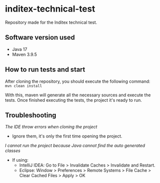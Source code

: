 # inditex-technical-test
Repository made for the Inditex technical test.

## Software version used
- Java 17
- Maven 3.9.5

## How to run tests and start
After cloning the repository, you should execute the following command: 
`mvn clean install`

With this, maven will generate all the necessary sources and execute the tests.
Once finished executing the tests, the project it's ready to run.

## Troubleshooting

_The IDE throw errors when cloning the project_
- Ignore them, it's only the first time opening the project.

_I cannot run the project because Java cannot find the auto generated classes_
- If using:
	- IntelliJ IDEA: Go to File > Invalidate Caches > Invalidate and Restart.
	- Eclipse: Window > Preferences > Remote Systems > File Cache > Clear Cached Files > Apply > OK
